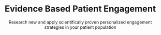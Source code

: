 ---
title: Evidence Based Patient Engagement
image: /img/photos/photo28@2x.jpg
subtitle: Research new and apply scientifically proven personalized engagement strategies in your patient population
research:
  title: Key Capabilities
  blurbs:
    - icon: rocket
      header: Study Creation & Management
      text: >
        Vivamus hendrerit arcu sed erat molestie vehicula. Sed auctor neque eu tellus rhoncus ut eleifend nibh porttitor. Ut in nulla enim. Phasellus molestie magna non est bibendum non venenatis nisl tempor. Suspendisse dictum feugiat nisl ut dapibus. Mauris iaculis porttitor posuere. 
    - icon: list-alt
      header: Integrated Survey Management
      text: >
        Etiam at risus et justo dignissim congue. Donec congue lacinia dui, a porttitor lectus condimentum laoreet. Nunc eu ullamcorper orci. Quisque eget odio ac.
    - icon: hdd-o
      header: Device Integrations
      text: >
        Sed auctor neque eu tellus rhoncus ut eleifend nibh porttitor. Ut in nulla enim. Phasellus molestie magna non est bibendum non venenatis nisl tempor. Suspendisse dictum feugiat nisl ut dapibus. Mauris iaculis porttitor posuere. Praesent id metus massa.
clinical:
  title: 
  blurbs:
    - icon: commenting-o
      header: Two way Texting
      text: >
        Proin quis tortor orci. Etiam at risus et justo dignissim congue. Donec congue lacinia dui, a porttitor lectus condimentum laoreet. Nunc eu ullamcorper orci. Quisque eget
    - icon: exchange
      header: EHR Integration
      text: > 
        Class aptent taciti sociosqu ad litora torquent per conubia nostra, per inceptos himenaeos. Sed molestie augue sit amet leo consequat posuere. Vestibulum ante ipsum primis in faucibus orci luctus et ultrices posuere cubilia Curae; Proin vel ante a orci tempus eleifend ut et magna. Lorem ipsum dolor sit amet, consectetur adipiscing.
    - icon: bell
      header: Alerts & Notifications
      text: > 
        Vivamus hendrerit arcu sed erat molestie vehicula. Sed auctor neque eu tellus rhoncus ut eleifend nibh porttitor. Ut in nulla enim. Phasellus molestie magna non est bibendum non venenatis nisl tempor. Suspendisse dictum feugiat nisl ut dapibus.        
stats:
  highlights:
    - title: Supported Projects
      metric: 85
    - title: Patients Engaged
      metric: 15000
    - title: Peer Reviewed Publications
      metric: 38
customers:
  title: Trusted by leading research and clinical organizations
  logos:
    - logo: /img/logos/penn.png
      organizationName: The University Of Pennsylvania
      caseStudyLink:
    - logo: /img/logos/duke1.png
      organizationName: Duke University 
      caseStudyLink:
    - logo: /img/logos/harvard.jpeg
      organizationName: Harvard University
      caseStudyLink:
    - logo: /img/logos/jhu.png
      organizationName: Johns Hopkins
      caseStudyLink:
    - logo: /img/logos/mayo.png
      organizationName: Mayo Clinic
      caseStudyLink:
    - logo: /img/logos/washu.jpeg
      organizationName: Washington University in St. Louis
      caseStudyLink:
clinicalhighlights:
  title: Clinical
  studies:
    - studyname: Heart Safe Motherhood
      domain: Women's Health
      goal: Reduced 7-day readmissions for hypertension among postpartum women and creating a national leadership model to meet new ACOG guidelines
      feature1: 2 way texting
      feature2: Blood pressure cuff
      feature3: Automated alerts
      feature4: Epic integration
    - studyname: Superutilizers
      domain: ER Cost Management
      goal: Lower cost by reducing unnecessary utilization of outpatient, inpatient and emergency room care while improving patient outcome
      feature1: Automated enrollment
      feature2: Patient triaging
      feature3: Integration with Agent and Epic
      feature4: 2 way texting
    - studyname: Engaged Recovery at Penn
      domain: Reduced Re-admissions
      goal: Reduce readmissions after surgery with colorectal surgery patients (pre and post-op), and OB/GYN surgery patients pre-op 
      feature1: Surveys
      feature2: Epic integration
      feature3: Education
      feature4: Text based alerts
    - studyname: LivBetter
      domain: Hepatology
      goal: Reduce the rate of readmissions in cirrhotic and post liver transplant patients using telehealth monitoring 
      feature1: 2 way texting
      feature2: Automated alerts
      feature3: Automated reminders
      feature4: BP, Weight monitoring
researchhighlights:
  title: Research
  studies:
    - studyname: EMPOWER
      domain: Chronic Heart Failure (CHF)
      goal: Avoiding unplanned ER visits and readmissions among heart failure patients
      feature1: Device Integrations
      feature2: Automated alerting
      feature3: Randomization
      feature4: Multiple arms
    - studyname: Way 2 Text
      domain: Hypertension
      goal: Reduce blood pressure for hypertensive patients. Tracking and improving medication adherence via device and / or patient initiated texts.
      feature1: 2 way texting
      feature2: Pill Bottle
      feature3: Efficacy
      feature4: Randomized Clinical Trial
    - studyname: Processes vs. Outcomes
      domain: Cardiovascular disease (CVD)
      goal: Improve cholesterol levels in high risk CVD patients using pill bottle and with financial incentives
      feature1: Device integration
      feature2: Financial incentives
      feature3: Targeted reminders
      feature4: Auto scheduling
    - studyname: Diabetes Gamification
      domain: Diabetes
      goal: Tracking (via Fitbit and other devices) and gamifying physical activity to improve management of diabetes.
      feature1: Device integration
      feature2: Leader boards
      feature3: Multi-arm study
      feature4: Integration with Redcap      
---